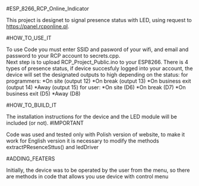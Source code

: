   #ESP_8266_RCP_Online_Indicator 

This project is designet to signal presence status with LED, using request to https://panel.rcponline.pl. 

#HOW_TO_USE_IT

To use Code you must enter SSID and pasword of your wifi, and email and password to your RCP account to  secrets.cpp.  
Next step is to upload RCP_Project_Public.ino to your ESP8266. 
There is 4 types of presence status, if device succesfuly logged into your account, the device will set the designated outputs to high depending on the status:
for programmers: 
*On site (output 12)
*On break (output 13)
*On business exit (output 14)
*Away (output 15)
for user:
*On site (D6)
*On break (D7)
*On business exit (D5)
*Away (D8)

#HOW_TO_BUILD_IT

The installation instructions for the device and the LED module will be included (or not).
#IMPORTANT

Code was used and tested only with Polish version of website, to make it work for English version it is necessary to modify the methods extractPResenceSttus() and ledDriver

#ADDING_FEATERS

Initially, the device was to be operated by the user from the menu, so there are methods in code that allows you use device with control menu
